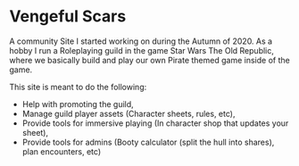 # Vengeful Scars

A community Site I started working on during the Autumn of 2020.
As a hobby I run a Roleplaying guild in the game Star Wars The Old Republic,
where we basically build and play our own Pirate themed game inside of the game.

This site is meant to do the following:

* Help with promoting the guild,
* Manage guild player assets (Character sheets, rules, etc),
* Provide tools for immersive playing (In character shop that updates your sheet),
* Provide tools for admins (Booty calculator (split the hull into shares), plan encounters, etc)

